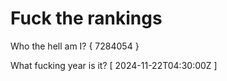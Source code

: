 # Fuck the rankings

Who the hell am I?
{ 7284054 }

What fucking year is it?
[ 2024-11-22T04:30:00Z ]

